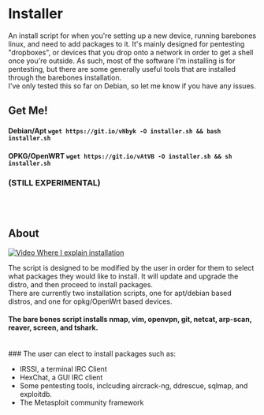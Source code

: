 # Installer
An install script for when you're setting up a new device, running barebones linux, and need to add packages to it. It's mainly designed for pentesting "dropboxes", or devices that you drop onto a network in order to get a shell once you're outside. As such, most of the software I'm installing is for pentesting, but there are some generally useful tools that are installed through the barebones installation.   
I've only tested this so far on Debian, so let me know if you have any issues. 

## Get Me!
#### Debian/Apt `wget https://git.io/vNbyk -O installer.sh && bash installer.sh`
#### OPKG/OpenWRT `wget https://git.io/vAtVB -O installer.sh && sh installer.sh` 
### (STILL EXPERIMENTAL) 
<br><br>
## About

[![Video Where I explain installation](https://img.youtube.com/vi/s_u1TN4s8bc/0.jpg)](https://www.youtube.com/watch?v=s_u1TN4s8bc)

The script is designed to be modified by the user in order for them to select what packages they would like to install. It will update and upgrade the distro, and then proceed to install packages.   
There are currently two installation scripts, one for apt/debian based distros, and one for opkg/OpenWrt based devices. 

#### The bare bones script installs nmap, vim, openvpn, git, netcat, arp-scan, reaver, screen, and tshark.
<br> 
### The user can elect to install packages such as:

 * IRSSI, a terminal IRC Client  
 * HexChat, a GUI IRC client  
 * Some pentesting tools, inclcuding aircrack-ng, ddrescue, sqlmap, and exploitdb.
 * The Metasploit community framework  

